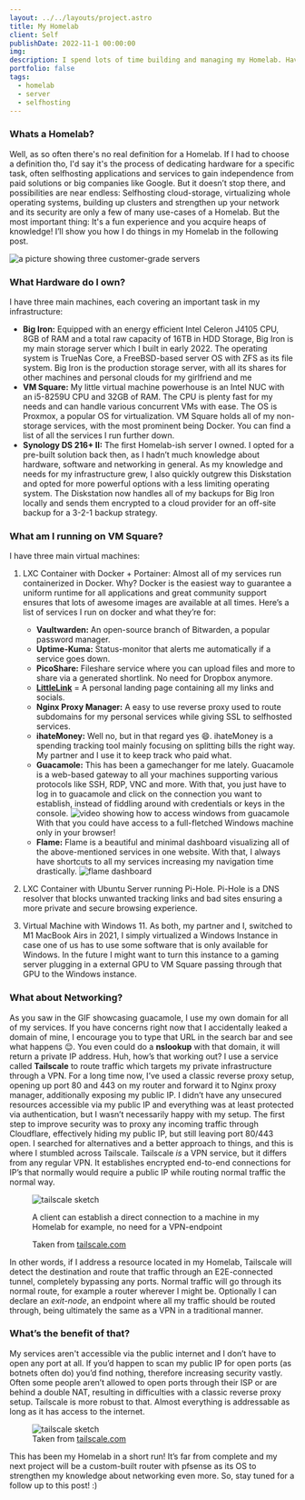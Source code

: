 ```yaml
---
layout: ../../layouts/project.astro
title: My Homelab
client: Self
publishDate: 2022-11-1 00:00:00
img: 
description: I spend lots of time building and managing my Homelab. Have a read, what I selfhost and what my hard- and software looks like.
portfolio: false  
tags:
  - homelab
  - server
  - selfhosting  
---
```


### Whats a Homelab?
Well, as so often there's no real definition for a Homelab. If I had to choose a definition tho, I'd say it's the process of dedicating hardware for a specific task, often selfhosting applications and services to gain independence from paid solutions or big companies like Google. But it doesn’t stop there, and possibilities are near endless: Selfhosting cloud-storage, virtualizing whole operating systems, building up clusters and strengthen up your network and its security are only a few of many use-cases of a Homelab. But the most important thing: It's a fun experience and you acquire heaps of knowledge! I’ll show you how I do things in my Homelab in the following post.

![a picture showing three customer-grade servers](/images/homelab.jpeg "My Homelab")

### What Hardware do I own?
I have three main machines, each covering an important task in my infrastructure:
 - **Big Iron:** Equipped with an energy efficient Intel Celeron J4105 CPU, 8GB of RAM and a total raw capacity of 16TB in HDD Storage, Big Iron is my main storage server which I built in early 2022. The operating system is TrueNas Core, a FreeBSD-based server OS with ZFS as its file system. Big Iron is the production storage server, with all its shares for other machines and personal clouds for my girlfriend and me
- **VM Square:** My little virtual machine powerhouse is an Intel NUC with an i5-8259U CPU and 32GB of RAM. The CPU is plenty fast for my needs and can handle various concurrent VMs with ease. The OS is Proxmox, a popular OS for virtualization. VM Square holds all of my non-storage services, with the most prominent being Docker. You can find a list of all the services I run further down.
- **Synology DS 216+ II:** The first Homelab-ish server I owned. I opted for a pre-built solution back then, as I hadn’t much knowledge about hardware, software and networking in general. As my knowledge and needs for my infrastructure grew, I also quickly outgrew this Diskstation and opted for more powerful options with a less limiting operating system. The Diskstation now handles all of my backups for Big Iron locally and sends them encrypted to a cloud provider for an off-site backup for a 3-2-1 backup strategy.

### What am I running on VM Square?
I have three main virtual machines:

1. LXC Container with Docker + Portainer: Almost all of my services run containerized in Docker. Why? Docker is the easiest way to guarantee a uniform runtime for all applications and great community support ensures that lots of awesome images are available at all times. 
Here’s a list of services I run on docker and what they’re for:
   - **Vaultwarden:** An open-source branch of Bitwarden, a popular password manager. 
   - **Uptime-Kuma:** Status-monitor that alerts me automatically if a service goes down.
   - **PicoShare:** Fileshare service where you can upload files and more to share via a generated shortlink. No need for Dropbox anymore.
   - <a href="https://me.maiermanuel.website" target="_blank">**LittleLink**</a> = A personal landing page containing all my links and socials.
   - **Nginx Proxy Manager:** A easy to use reverse proxy used to route subdomains for my personal services while giving SSL to selfhosted services.
   - **ihateMoney:** Well no, but in that regard yes 😄. ihateMoney is a spending tracking tool mainly focusing on splitting bills the right way. My partner and I use it to keep track who paid what.
   - **Guacamole:** This has been a gamechanger for me lately. Guacamole is a web-based gateway to all your machines supporting various protocols like SSH, RDP, VNC and more. With that, you just have to log in to guacamole and click on the connection you want to establish, instead of fiddling around with credentials or keys in the console.
   ![video showing how to access windows from guacamole](/images/homelab/guacamole.gif)
   With that you could have access to a full-fletched Windows machine only in your browser!
   - **Flame:** Flame is a beautiful and minimal dashboard visualizing all of the above-mentioned services in one website. With that, I always have shortcuts to all my services increasing my navigation time drastically.
   ![flame dashboard](/images/homelab/flame.png)

2. LXC Container with Ubuntu Server running Pi-Hole. Pi-Hole is a DNS resolver that blocks unwanted tracking links and bad sites ensuring a more private and secure browsing experience.

3. Virtual Machine with Windows 11. As both, my partner and I, switched to M1 MacBook Airs in 2021, I simply virtualized a Windows Instance in case one of us has to use some software that is only available for Windows. In the future I might want to turn this instance to a gaming server plugging in a external GPU to VM Square passing through that GPU to the Windows instance.

### What about Networking?

As you saw in the GIF showcasing guacamole, I use my own domain for all of my services. If you have concerns right now that I accidentally leaked a domain of mine, I encourage you to type that URL in the search bar and see what happens 😌. You even could do a **nslookup** with that domain, it will return a private IP address. Huh, how’s that working out? I use a service called **Tailscale** to route traffic which targets my private infrastructure through a VPN. For a long time now, I’ve used a classic reverse proxy setup, opening up port 80 and 443 on my router and forward it to Nginx proxy manager, additionally exposing my public IP. I didn’t have any unsecured resources accessible via my public IP and everything was at least protected via authentication, but I wasn’t necessarily happy with my setup. The first step to improve security was to proxy any incoming traffic through Cloudflare, effectively hiding my public IP, but still leaving port 80/443 open. I searched for alternatives and a better approach to things, and this is where I stumbled across Tailscale. Tailscale *is* a VPN service, but it differs from any regular VPN. It establishes encrypted end-to-end connections for IP’s that normally would require a public IP while routing normal traffic the normal way. 

<figure>
  <img src="/images/homelab/direct-access.svg" alt="tailscale sketch"/>
  <figcaption> 
  <p>A client can establish a direct connection to a machine in my Homelab for example, no need for a VPN-endpoint</p> 
  <p>Taken from 
  <a href="https://tailscale.com/blog/how-tailscale-works/" target="_blank">tailscale.com</a></p>
  </figcaption>
</figure>

In other words, if I address a resource located in my Homelab, Tailscale will detect the destination and route that traffic through an E2E-connected tunnel, completely bypassing any ports. Normal traffic will go through its normal route, for example a router wherever I might be. Optionally I can declare an *exit-node*, an endpoint where all my traffic should be routed through, being ultimately the same as a VPN in a traditional manner.

### What’s the benefit of that? 
My services aren't accessible via the public internet and I don’t have to open any port at all. If you’d happen to scan my public IP for open ports (as botnets often do) you’d find nothing, therefore increasing security vastly. Often some people aren’t allowed to open ports through their ISP or are behind a double NAT, resulting in difficulties with a classic reverse proxy setup. Tailscale is more robust to that. Almost everything is addressable as long as it has access to the internet. 

<figure>
  <img src="/images/homelab/tailscale-remote-access.svg" alt="tailscale sketch"/>
  <figcaption> Taken from 
  <a href="https://tailscale.com/blog/how-tailscale-works/" target="_blank">tailscale.com</a>
  </figcaption>
</figure>

This has been my Homelab in a short run! It’s far from complete and my next project will be a custom-built router with pfsense as its OS to strengthen my knowledge about networking even more. So, stay tuned for a follow up to this post! :)